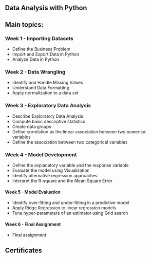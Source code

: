 ## Data Analysis with Python

## Main topics:
### Week 1 - Importing Datasets
* Define the Business Problem
* Import and Export Data in Python
* Analyze Data in Python
### Week 2 - Data Wrangling
* Identify and Handle Missing Values
* Understand Data Formatting
* Apply normalization to a data set
### Week 3 - Exploratory Data Analysis
* Describe Exploratory Data Analysis
* Compute basic descriptive statistics
* Create data groups
* Define correlation as the linear association between two numerical variables
* Define the association between two categorical variables
### Week 4 - Model Development
* Define the explanatory variable and the response variable
* Evaluate the model using Visualization
* Identify alternative regression approaches
* Interpret the R-square and the Mean Square Error
#### Week 5 - Model Evaluation
* Identify over-fitting and under-fitting in a predictive model
* Apply Ridge Regression to linear regression models
* Tune hyper-parameters of an estimator using Grid search
#### Week 6 - Final Assignment
* Final assignment


## Certificates




